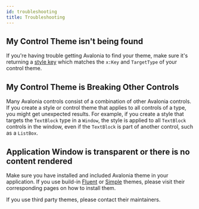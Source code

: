 ```yaml
---
id: troubleshooting
title: Troubleshooting
---
```


## My Control Theme isn't being found

If you're having trouble getting Avalonia to find your theme, make sure it's returning a [style key](styles#style-key) which matches the `x:Key` and `TargetType` of your control theme.

## My Control Theme is Breaking Other Controls

Many Avalonia controls consist of a combination of other Avalonia controls. If you create a style or control theme that applies to all controls of a type, you might get unexpected results. For example, if you create a style that targets the `TextBlock` type in a `Window`, the style is applied to all `TextBlock` controls in the window, even if the `TextBlock` is part of another control, such as a `ListBox`.

## Application Window is transparent or there is no content rendered

Make sure you have installed and included Avalonia theme in your application. 
If you use build-in [Fluent](themes/fluent.md) or [Simple](themes/simple.md) themes, please visit their corresponding pages on how to install them.

If you use third party themes, please contact their maintainers.